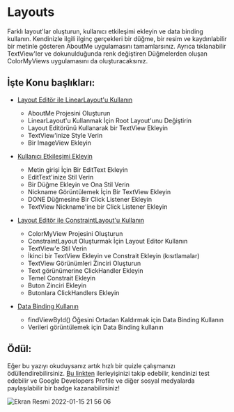 # Layouts

Farklı layout'lar oluşturun, kullanıcı etkileşimi ekleyin ve data binding kullanın. Kendinizle ilgili ilginç gerçekleri bir düğme, bir resim ve kaydırılabilir bir metinle gösteren AboutMe uygulamasını tamamlarsınız. Ayrıca tıklanabilir TextView'ler ve dokunulduğunda renk değiştiren Düğmelerden oluşan ColorMyViews uygulamasını da oluşturacaksınız.

## İşte Konu başlıkları:

 - [Layout Editör ile LinearLayout'u Kullanın](https://github.com/serkanalc/Android-Kotlin-Fundamentals/blob/main/Part%2009%20-%20Repository%20&%20workManager%20/README.md)
    - AboutMe Projesini Oluşturun
    - LinearLayout'u Kullanmak İçin Root Layout'unu Değiştirin
    - Layout Editörünü Kullanarak bir TextView Ekleyin
    - TextView'inize Style Verin
    - Bir ImageView Ekleyin

 - [Kullanıcı Etkileşimi Ekleyin](https://github.com/serkanalc/Android-Kotlin-Fundamentals/blob/main/Part%2009%20-%20Repository%20&%20workManager%20/README.md)
    
    - Metin girişi İçin Bir EditText Ekleyin
    - EditText'inize Stil Verin
    - Bir Düğme Ekleyin ve Ona Stil Verin
    - Nickname Görüntülemek İçin Bir TextView Ekleyin
    - DONE Düğmesine Bir Click Listener Ekleyin
    - TextView Nickname'ine bir Click Listener Ekleyin

 - [Layout Editör ile ConstraintLayout'u Kullanın](https://github.com/serkanalc/Android-Kotlin-Fundamentals/tree/main/Part%2003%20-%20Layouts/Dok%C3%BCman%203%20-%20Layout%20Edit%C3%B6r%20ile%20ConstraintLayout'u%20Kullan%C4%B1n)

    - ColorMyView Projesini Oluşturun
    - ConstraintLayout Oluşturmak İçin Layout Editor Kullanın
    - TextView'e Stil Verin
    - İkinci bir TextView Ekleyin ve Constrait Ekleyin (kısıtlamalar)
    - TextView Görünümleri Zinciri Oluşturun
    - Text görünümerine ClickHandler Ekleyin
    - Temel Constrait Ekleyin
    - Buton Zinciri Ekleyin
    - Butonlara ClickHandlers Ekleyin

- [Data Binding Kullanın](https://github.com/serkanalc/Android-Kotlin-Fundamentals/tree/main/Part%2003%20-%20Layouts/Dok%C3%BCman%204%20-%20Data%20binding%20Kullan%C4%B1n)

    - findViewById() Öğesini Ortadan Kaldırmak için Data Binding Kullanın
    - Verileri görüntülemek için Data Binding kullanın

## Ödül:

Eğer bu yazıyı okuduysanız artık hızlı bir quizle çalışmanızı ödüllendirebilirsiniz. [Bu linkten](https://developer.android.com/courses/pathways/kotlin-fundamentals-three?authuser=6) ilerleyişinizi takip edebilir, kendinizi test edebilir ve Google Developers Profile ve diğer sosyal medyalarda paylaşılabilir bir badge kazanabilirsiniz!

![Ekran Resmi 2022-01-15 21 56 06](https://user-images.githubusercontent.com/70329389/149634426-0d82b36b-6e60-4525-9d3b-d96b87a8cc82.png)

